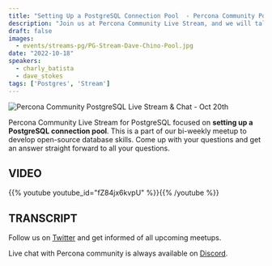```yaml
---
title: "Setting Up a PostgreSQL Connection Pool  - Percona Community PostgreSQL Live Stream & Chat - Oct, 20th"
description: "Join us at Percona Community Live Stream, and we will talk about how to set up a PostgreSQL connection pool with database experts on Thursday, October 20th at 12:00 PM EDT / 06:00 PM CEST / 09:30 PM IST"
draft: false
images:
  - events/streams-pg/PG-Stream-Dave-Chino-Pool.jpg
date: "2022-10-18"
speakers:
  - charly_batista
  - dave_stokes
tags: ['Postgres', 'Stream']
---
```


![Percona Community PostgreSQL Live Stream & Chat - Oct 20th](events/streams-pg/PG-Stream-Dave-Chino-Pool.jpg)

Percona Community Live Stream for PostgreSQL focused on **setting up a PostgreSQL connection pool**. This is a part of our bi-weekly meetup to develop open-source database skills. Come up with your questions and get an answer straight forward to all your questions.
 
## VIDEO
 
{{% youtube youtube_id="fZ84jx6kvpU" %}}{{% /youtube %}}

 
## TRANSCRIPT


Follow us on [Twitter](https://twitter.com/PerconaBytes) and get informed of all upcoming meetups.

Live chat with Percona community is always available on [Discord](http://per.co.na/discord).